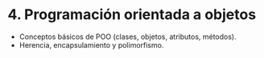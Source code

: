 # 4. Programación orientada a objetos

- Conceptos básicos de POO (clases, objetos, atributos, métodos).
- Herencia, encapsulamiento y polimorfismo.